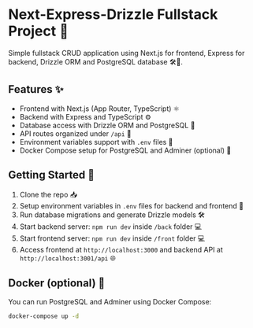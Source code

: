 # Next-Express-Drizzle Fullstack Project 🚀

Simple fullstack CRUD application using Next.js for frontend, Express for backend, Drizzle ORM and PostgreSQL database 🛠️🐘.

## Features ✨

- Frontend with Next.js (App Router, TypeScript) ⚛️
- Backend with Express and TypeScript ⚙️
- Database access with Drizzle ORM and PostgreSQL 🐘
- API routes organized under `/api` 🔗
- Environment variables support with `.env` files 🌿
- Docker Compose setup for PostgreSQL and Adminer (optional) 🐳

## Getting Started 🚦

1. Clone the repo 📥  
2. Setup environment variables in `.env` files for backend and frontend 🔧  
3. Run database migrations and generate Drizzle models 🛠️  
4. Start backend server: `npm run dev` inside `/back` folder 💻  
5. Start frontend server: `npm run dev` inside `/front` folder 💻  
6. Access frontend at `http://localhost:3000` and backend API at `http://localhost:3001/api` 🌐

## Docker (optional) 🐳

You can run PostgreSQL and Adminer using Docker Compose:

```bash
docker-compose up -d
